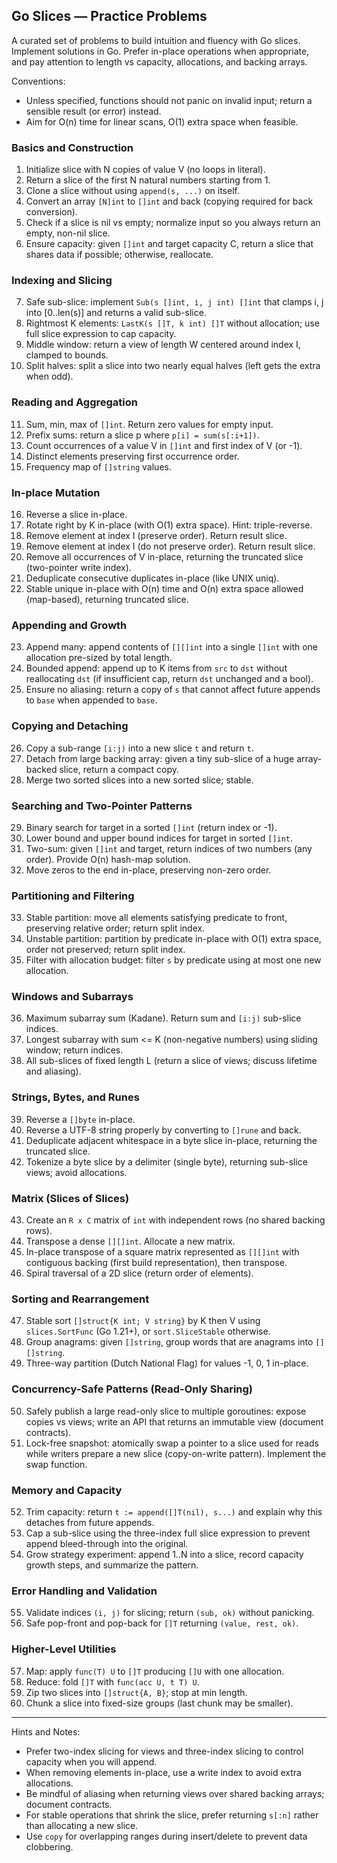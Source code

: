 ## Go Slices — Practice Problems

A curated set of problems to build intuition and fluency with Go slices. Implement solutions in Go. Prefer in-place operations when appropriate, and pay attention to length vs capacity, allocations, and backing arrays.

Conventions:
- Unless specified, functions should not panic on invalid input; return a sensible result (or error) instead.
- Aim for O(n) time for linear scans, O(1) extra space when feasible.

### Basics and Construction
1) Initialize slice with N copies of value V (no loops in literal).
2) Return a slice of the first N natural numbers starting from 1.
3) Clone a slice without using `append(s, ...)` on itself.
4) Convert an array `[N]int` to `[]int` and back (copying required for back conversion).
5) Check if a slice is nil vs empty; normalize input so you always return an empty, non-nil slice.
6) Ensure capacity: given `[]int` and target capacity C, return a slice that shares data if possible; otherwise, reallocate.

### Indexing and Slicing
7) Safe sub-slice: implement `Sub(s []int, i, j int) []int` that clamps i, j into [0..len(s)] and returns a valid sub-slice.
8) Rightmost K elements: `LastK(s []T, k int) []T` without allocation; use full slice expression to cap capacity.
9) Middle window: return a view of length W centered around index I, clamped to bounds.
10) Split halves: split a slice into two nearly equal halves (left gets the extra when odd).

### Reading and Aggregation
11) Sum, min, max of `[]int`. Return zero values for empty input.
12) Prefix sums: return a slice p where `p[i] = sum(s[:i+1])`.
13) Count occurrences of a value V in `[]int` and first index of V (or -1).
14) Distinct elements preserving first occurrence order.
15) Frequency map of `[]string` values.

### In-place Mutation
16) Reverse a slice in-place.
17) Rotate right by K in-place (with O(1) extra space). Hint: triple-reverse.
18) Remove element at index I (preserve order). Return result slice.
19) Remove element at index I (do not preserve order). Return result slice.
20) Remove all occurrences of V in-place, returning the truncated slice (two-pointer write index).
21) Deduplicate consecutive duplicates in-place (like UNIX uniq).
22) Stable unique in-place with O(n) time and O(n) extra space allowed (map-based), returning truncated slice.

### Appending and Growth
23) Append many: append contents of `[][]int` into a single `[]int` with one allocation pre-sized by total length.
24) Bounded append: append up to K items from `src` to `dst` without reallocating `dst` (if insufficient cap, return `dst` unchanged and a bool).
25) Ensure no aliasing: return a copy of `s` that cannot affect future appends to `base` when appended to `base`.

### Copying and Detaching
26) Copy a sub-range `[i:j)` into a new slice `t` and return `t`.
27) Detach from large backing array: given a tiny sub-slice of a huge array-backed slice, return a compact copy.
28) Merge two sorted slices into a new sorted slice; stable.

### Searching and Two-Pointer Patterns
29) Binary search for target in a sorted `[]int` (return index or -1).
30) Lower bound and upper bound indices for target in sorted `[]int`.
31) Two-sum: given `[]int` and target, return indices of two numbers (any order). Provide O(n) hash-map solution.
32) Move zeros to the end in-place, preserving non-zero order.

### Partitioning and Filtering
33) Stable partition: move all elements satisfying predicate to front, preserving relative order; return split index.
34) Unstable partition: partition by predicate in-place with O(1) extra space, order not preserved; return split index.
35) Filter with allocation budget: filter `s` by predicate using at most one new allocation.

### Windows and Subarrays
36) Maximum subarray sum (Kadane). Return sum and `[i:j)` sub-slice indices.
37) Longest subarray with sum <= K (non-negative numbers) using sliding window; return indices.
38) All sub-slices of fixed length L (return a slice of views; discuss lifetime and aliasing).

### Strings, Bytes, and Runes
39) Reverse a `[]byte` in-place.
40) Reverse a UTF-8 string properly by converting to `[]rune` and back.
41) Deduplicate adjacent whitespace in a byte slice in-place, returning the truncated slice.
42) Tokenize a byte slice by a delimiter (single byte), returning sub-slice views; avoid allocations.

### Matrix (Slices of Slices)
43) Create an `R x C` matrix of `int` with independent rows (no shared backing rows).
44) Transpose a dense `[][]int`. Allocate a new matrix.
45) In-place transpose of a square matrix represented as `[][]int` with contiguous backing (first build representation), then transpose.
46) Spiral traversal of a 2D slice (return order of elements).

### Sorting and Rearrangement
47) Stable sort `[]struct{K int; V string}` by K then V using `slices.SortFunc` (Go 1.21+), or `sort.SliceStable` otherwise.
48) Group anagrams: given `[]string`, group words that are anagrams into `[][]string`.
49) Three-way partition (Dutch National Flag) for values -1, 0, 1 in-place.

### Concurrency-Safe Patterns (Read-Only Sharing)
50) Safely publish a large read-only slice to multiple goroutines: expose copies vs views; write an API that returns an immutable view (document contracts).
51) Lock-free snapshot: atomically swap a pointer to a slice used for reads while writers prepare a new slice (copy-on-write pattern). Implement the swap function.

### Memory and Capacity
52) Trim capacity: return `t := append([]T(nil), s...)` and explain why this detaches from future appends.
53) Cap a sub-slice using the three-index full slice expression to prevent append bleed-through into the original.
54) Grow strategy experiment: append 1..N into a slice, record capacity growth steps, and summarize the pattern.

### Error Handling and Validation
55) Validate indices `(i, j)` for slicing; return `(sub, ok)` without panicking.
56) Safe pop-front and pop-back for `[]T` returning `(value, rest, ok)`.

### Higher-Level Utilities
57) Map: apply `func(T) U` to `[]T` producing `[]U` with one allocation.
58) Reduce: fold `[]T` with `func(acc U, t T) U`.
59) Zip two slices into `[]struct{A, B}`; stop at min length.
60) Chunk a slice into fixed-size groups (last chunk may be smaller).

---

Hints and Notes:
- Prefer two-index slicing for views and three-index slicing to control capacity when you will append.
- When removing elements in-place, use a write index to avoid extra allocations.
- Be mindful of aliasing when returning views over shared backing arrays; document contracts.
- For stable operations that shrink the slice, prefer returning `s[:n]` rather than allocating a new slice.
- Use `copy` for overlapping ranges during insert/delete to prevent data clobbering.


